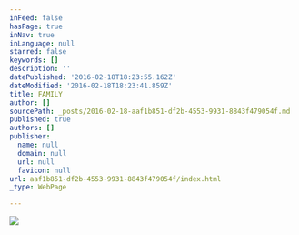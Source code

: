```yaml
---
inFeed: false
hasPage: true
inNav: true
inLanguage: null
starred: false
keywords: []
description: ''
datePublished: '2016-02-18T18:23:55.162Z'
dateModified: '2016-02-18T18:23:41.859Z'
title: FAMILY
author: []
sourcePath: _posts/2016-02-18-aaf1b851-df2b-4553-9931-8843f479054f.md
published: true
authors: []
publisher:
  name: null
  domain: null
  url: null
  favicon: null
url: aaf1b851-df2b-4553-9931-8843f479054f/index.html
_type: WebPage

---
```

![](https://the-grid-user-content.s3-us-west-2.amazonaws.com/359ed9d8-1b91-4e54-85bc-d611e7568168.jpg)